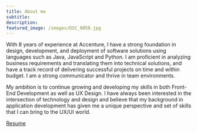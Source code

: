 ```yaml
---
title: About me
subtitle:
description:
featured_image: /images/DSC_0058.jpg
---
```


With 8 years of experience at Accenture, I have a strong foundation in design, development, and deployment of software solutions using languages such as Java, JavaScript and Python. I am proficient in analyzing business requirements and translating them into technical solutions, and have a track record of delivering successful projects on time and within budget. I am a strong communicator and thrive in team environments. 

My ambition is to continue growing and developing my skills in both Front-End Development as well as UX Design. I have always been interested in the intersection of technology and design and believe that my background in application development has given me a unique perspective and set of skills that I can bring to the UX/UI world.


<a href="/files/George Burgess.pdf" class="button button--large">Resume</a>
